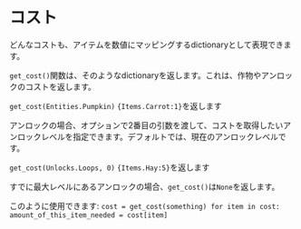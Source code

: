 # コスト
どんなコストも、アイテムを数値にマッピングするdictionaryとして表現できます。

`get_cost()`関数は、そのようなdictionaryを返します。これは、作物やアンロックのコストを返します。

`get_cost(Entities.Pumpkin)`
`{Items.Carrot:1}`を返します

アンロックの場合、オプションで2番目の引数を渡して、コストを取得したいアンロックレベルを指定できます。デフォルトでは、現在のアンロックレベルです。

`get_cost(Unlocks.Loops, 0)`
`{Items.Hay:5}`を返します

すでに最大レベルにあるアンロックの場合、`get_cost()`は`None`を返します。

このように使用できます:
`cost = get_cost(something)
for item in cost:
	amount_of_this_item_needed = cost[item]`
